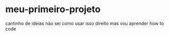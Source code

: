 # meu-primeiro-projeto
cantinho de ideias
não sei como usar isso direito mas vou aprender 
how to code 
